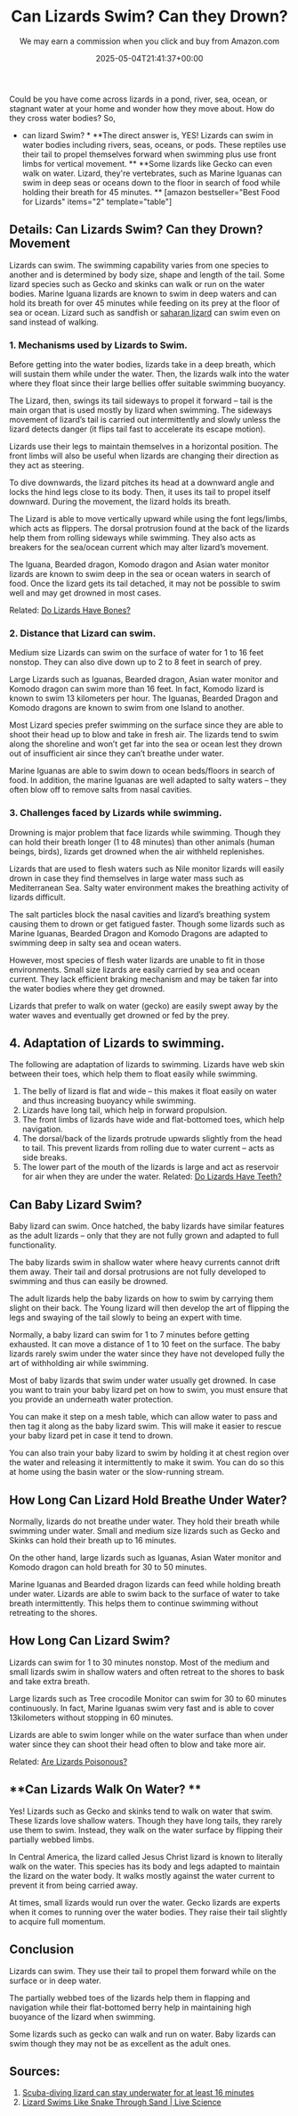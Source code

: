﻿---
author: We may earn a commission when you click and buy from Amazon.com
layout: post
title: Can Lizards Swim? Can they Drown?
date: '2025-05-04T21:41:37+00:00'
categories:
- Guide
- Lizard
tags: []
slug: /can-lizards-swim/
lastmod: 2025-05-07T12:21:26+03:00
---

Could be you have come across lizards in a pond, river, sea, ocean, or stagnant water at your home and wonder how they move about. How do they cross water bodies? So,
* can lizard Swim? *
**The direct answer is, YES! Lizards can swim in water bodies including rivers, seas, oceans, or pods. These reptiles use their tail to propel themselves forward when swimming plus use front limbs for vertical movement. **
**Some lizards like Gecko can even walk on water. Lizard, they're vertebrates, such as Marine Iguanas can swim in deep seas or oceans down to the floor in search of food while holding their breath for 45 minutes. **
[amazon bestseller="Best Food for Lizards" items="2" template="table"]
## Details: Can Lizards Swim? Can they Drown? Movement
Lizards can swim. The swimming capability varies from one species to another and is determined by body size, shape and length of the tail. Some lizard species such as Gecko and skinks can walk or run on the water bodies.
Marine Iguana lizards are known to swim in deep waters and can hold its breath for over 45 minutes while feeding on its prey at the floor of sea or ocean. Lizard such as sandfish or
[saharan lizard](https://www.nytimes.com/2009/07/21/science/21obsand.html)
can swim even on sand instead of walking.
### 1. Mechanisms used by Lizards to Swim.
Before getting into the water bodies, lizards take in a deep breath, which will sustain them while under the water. Then, the lizards walk into the water where they float since their large bellies offer suitable swimming buoyancy.

The Lizard, then, swings its tail sideways to propel it forward – tail is the main organ that is used mostly by lizard when swimming. The sideways movement of lizard’s tail is carried out intermittently and slowly unless the lizard detects danger (it flips tail fast to accelerate its escape motion).

Lizards use their legs to maintain themselves in a horizontal position. The front limbs will also be useful when lizards are changing their direction as they act as steering.

To dive downwards, the lizard pitches its head at a downward angle and locks the hind legs close to its body. Then, it uses its tail to propel itself downward. During the movement, the lizard holds its breath.

The Lizard is able to move vertically upward while using the font legs/limbs, which acts as flippers. The dorsal protrusion found at the back of the lizards help them from rolling sideways while swimming. They also acts as breakers for the sea/ocean current which may alter lizard’s movement.

The Iguana, Bearded dragon, Komodo dragon and Asian water monitor lizards are known to swim deep in the sea or ocean waters in search of food. Once the lizard gets its tail detached, it may not be possible to swim well and may get drowned in most cases.

Related:
[Do Lizards Have Bones?](https://pestpolicy.com/do-lizards-have-bones/)
### 2. Distance that Lizard can swim.
Medium size Lizards can swim on the surface of water for 1 to 16 feet nonstop. They can also dive down up to 2 to 8 feet in search of prey.

Large Lizards such as Iguanas, Bearded dragon, Asian water monitor and Komodo dragon can swim more than 16 feet. In fact, Komodo lizard is known to swim 13 kilometers per hour. The Iguanas, Bearded Dragon and Komodo dragons are known to swim from one Island to another.

Most Lizard species prefer swimming on the surface since they are able to shoot their head up to blow and take in fresh air. The lizards tend to swim along the shoreline and won’t get far into the sea or ocean lest they drown out of insufficient air since they can’t breathe under water.

Marine Iguanas are able to swim down to ocean beds/floors in search of food. In addition, the marine Iguanas are well adapted to salty waters – they often blow off to remove salts from nasal cavities.
### 3. Challenges faced by Lizards while swimming.
Drowning is major problem that face lizards while swimming. Though they can hold their breath longer (1 to 48 minutes) than other animals (human beings, birds), lizards get drowned when the air withheld replenishes.

Lizards that are used to flesh waters such as Nile monitor lizards will easily drown in case they find themselves in large water mass such as Mediterranean Sea. Salty water environment makes the breathing activity of lizards difficult.

The salt particles block the nasal cavities and lizard’s breathing system causing them to drown or get fatigued faster. Though some lizards such as Marine Iguanas, Bearded Dragon and Komodo Dragons are adapted to swimming deep in salty sea and ocean waters.

However, most species of flesh water lizards are unable to fit in those environments. Small size lizards are easily carried by sea and ocean current. They lack efficient braking mechanism and may be taken far into the water bodies where they get drowned.

Lizards that prefer to walk on water (gecko) are easily swept away by the water waves and eventually get drowned or fed by the prey.
## 4. Adaptation of Lizards to swimming.
The following are adaptation of lizards to swimming. Lizards have web skin between their toes, which help them to float easily while swimming.
1. The belly of lizard is flat and wide – this makes it float easily on water and thus increasing buoyancy while swimming.
2. Lizards have long tail, which help in forward propulsion.
3. The front limbs of lizards have wide and flat-bottomed toes, which help navigation.
4. The dorsal/back of the lizards protrude upwards slightly from the head to tail. This prevent lizards from rolling due to water current – acts as side breaks.
5. The lower part of the mouth of the lizards is large and act as reservoir for air when they are under the water.
Related:
[Do Lizards Have Teeth?](https://pestpolicy.com/do-lizards-have-teeth/)
## Can Baby Lizard Swim?
Baby lizard can swim. Once hatched, the baby lizards have similar features as the adult lizards – only that they are not fully grown and adapted to full functionality.

The baby lizards swim in shallow water where heavy currents cannot drift them away. Their tail and dorsal protrusions are not fully developed to swimming and thus can easily be drowned.

The adult lizards help the baby lizards on how to swim by carrying them slight on their back. The Young lizard will then develop the art of flipping the legs and swaying of the tail slowly to being an expert with time.

Normally, a baby lizard can swim for 1 to 7 minutes before getting exhausted. It can move a distance of 1 to 10 feet on the surface. The baby lizards rarely swim under the water since they have not developed fully the art of withholding air while swimming.

Most of baby lizards that swim under water usually get drowned. In case you want to train your baby lizard pet on how to swim, you must ensure that you provide an underneath water protection.

You can make it step on a mesh table, which can allow water to pass and then tag it along as the baby lizard swim. This will make it easier to rescue your baby lizard pet in case it tend to drown.

You can also train your baby lizard to swim by holding it at chest region over the water and releasing it intermittently to make it swim. You can do so this at home using the basin water or the slow-running stream.
## **How Long Can Lizard Hold Breathe Under Water?**
Normally, lizards do not breathe under water. They hold their breath while swimming under water. Small and medium size lizards such as Gecko and Skinks can hold their breath up to 16 minutes.

On the other hand, large lizards such as Iguanas, Asian Water monitor and Komodo dragon can hold breath for 30 to 50 minutes.

Marine Iguanas and Bearded dragon lizards can feed while holding breath under water. Lizards are able to swim back to the surface of water to take breath intermittently. This helps them to continue swimming without retreating to the shores.
## **How Long Can Lizard Swim?**
Lizards can swim for 1 to 30 minutes nonstop. Most of the medium and small lizards swim in shallow waters and often retreat to the shores to bask and take extra breath.

Large lizards such as Tree crocodile Monitor can swim for 30 to 60 minutes continuously. In fact, Marine Iguanas swim very fast and is able to cover 13kilometers without stopping in 60 minutes.

Lizards are able to swim longer while on the water surface than when under water since they can shoot their head often to blow and take more air.

Related:
[Are Lizards Poisonous?](https://pestpolicy.com/are-lizards-poisonous/)
## **Can Lizards Walk On Water? **
Yes! Lizards such as Gecko and skinks tend to walk on water that swim. These lizards love shallow waters. Though they have long tails, they rarely use them to swim. Instead, they walk on the water surface by flipping their partially webbed limbs.

In Central America, the lizard called Jesus Christ lizard is known to literally walk on the water. This species has its body and legs adapted to maintain the lizard on the water body. It walks mostly against the water current to prevent it from being carried away.

At times, small lizards would run over the water. Gecko lizards are experts when it comes to running over the water bodies. They raise their tail slightly to acquire full momentum.
## Conclusion
Lizards can swim. They use their tail to propel them forward while on the surface or in deep water.

The partially webbed toes of the lizards help them in flapping and navigation while their flat-bottomed berry help in maintaining high buoyance of the lizard when swimming.

Some lizards such as gecko can walk and run on water. Baby lizards can swim though they may not be as excellent as the adult ones.
## Sources:
1. [Scuba-diving lizard can stay underwater for at least 16 minutes](https://www.newscientist.com/article/2189067-scuba-diving-lizard-can-stay-underwater-for-at-least-16-minutes/)
2. [Lizard Swims Like Snake Through Sand | Live Science](https://www.livescience.com/5577-lizard-swims-snake-sand.html)